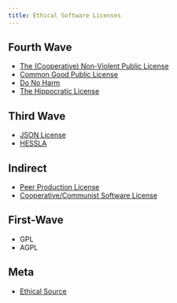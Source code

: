 ```yaml
---
title: Ethical Software Licenses
---
```


## Fourth Wave
- [The (Cooperative) Non-Violent Public License](https://thufie.lain.haus/NPL.html)
- [Common Good Public License](http://cgpl.org/)
- [Do No Harm](https://github.com/raisely/NoHarm)
- [The Hippocratic License](https://firstdonoharm.dev/)

## Third Wave
- [JSON License](https://www.spdx.org/licenses/JSON.html)
- [HESSLA](http://www.hacktivismo.com/about/hessla.php)

## Indirect
- [Peer Production License](https://wiki.p2pfoundation.net/Peer_Production_License)
- [Cooperative/Communist Software License](https://eunichx.us/c/)

## First-Wave
- GPL
- AGPL

## Meta
- [Ethical Source](https://ethicalsource.dev/definition/)
